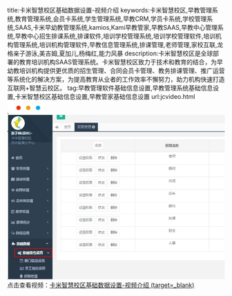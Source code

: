 title:卡米智慧校区基础数据设置-视频介绍
keywords:卡米智慧校区,早教管理系统,教育管理系统,会员卡系统,学生管理系统,早教CRM,学员卡系统,学校管理系统,SAAS,卡米早幼教管理系统,kamios,Kami早教管家,早教SAAS,早教中心管理系统,早教中心招生排课系统,排课软件,培训学校管理系统,培训学校管理软件,培训机构管理系统,培训机构管理软件,早教信息管理系统,排课管理,老师管理,家校互联,龙格亲子游泳,美吉姆,夏加儿,杨梅红,能力风暴
description:卡米智慧校区是全球部署的教育培训机构SAAS管理系统。卡米智慧校区致力于技术和教育的结合，为早幼教培训机构提供更优质的招生管理、合同会员卡管理、教务排课管理、推广运营等系统化的解决方案，为提高教育从业者的工作效率不懈努力，助力机构快速打造互联网+智慧云校区。
tag:早教管理软件基础信息设置,早教管理系统基础信息设置,卡米智慧校区基础信息设置,早教管家基础信息设置
url:jcvideo.html
![](/基础数据设置/_image/2017-06-13-21-01-45.jpg)
![](./_image/2017-06-13-18-05-58.jpg)
点击查看视频：[卡米智慧校区基础数据设置-视频介绍 (target=_blank)](http://player.youku.com/player.php/Type/Folder/Fid//Ob//sid/XMjUyNTUxNDMzMg==/v.swf)
